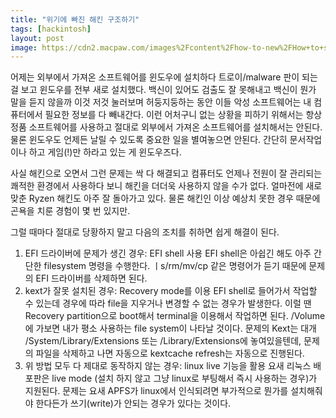 ```yaml
---
title: "위기에 빠진 해킨 구조하기"
tags: [hackintosh]
layout: post
image: https://cdn2.macpaw.com/images%2Fcontent%2Fhow-to-new%2FHow+to+start+up+your+Mac+in+Recovery+Mode+G+1200x670.jpg
---
```


어제는 외부에서 가져온 소프트웨어를 윈도우에 설치하다 트로이/malware 판이 되는 걸 보고 윈도우를 전부 새로 설치했다. 백신이 있어도 검출도 잘 못해내고 백신이 뭔가 말을 듣지 않을까 이것 저것 눌러보며 허둥지둥하는 동안 이들 악성 소프트웨어는 내 컴퓨터에서 필요한 정보를 다 빼내간다. 이런 어처구니 없는 상황을 피하기 위해서는 항상 정품 소프트웨어를 사용하고 절대로 외부에서 가져온 소프트웨어를 설치해서는 안된다. 물론 윈도우도 언제든 날릴 수 있도록 중요한 일을 별여놓으면 안된다. 간단히 문서작업이나 하고 게임(!)만 하라고 있는 게 윈도우즈다.

사실 해킨으로 오면서 그런 문제는 싹 다 해결되고 컴퓨터도 언제나 전원이 잘 관리되는 쾌적한 환경에서 사용하다 보니 해킨을 더더욱 사용하지 않을 수가 없다. 얼마전에 새로 맞춘 Ryzen 해킨도 아주 잘 돌아가고 있다. 물론 해킨인 이상 예상치 못한 경우 때문에 곤욕을 치룬 경험이 몇 번 있지만.

그럴 때마다 절대로 당황하지 말고 다음의 조치를 취하면 쉽게 해결이 된다.

1) EFI 드라이버에 문제가 생긴 경우: EFI shell 사용
   EFI shell은 아쉽긴 해도 아주 간단한 filesystem 명령을 수행한다. ㅣs/rm/mv/cp 같은 명령어가 듣기 때문에 문제의 EFI 드라이버를 삭제하면 된다.
2) kext가 잘못 설치된 경우: Recovery mode를 이용
   EFI shell로 들어가서 작업할 수 있는데 경우에 따라 file을 지우거나 변경할 수 없는 경우가 발생한다. 이럴 땐 Recovery partition으로 boot해서 terminal을 이용해서 작업하면 된다. /Volume에 가보면 내가 평소 사용하는 file system이 나타날 것이다. 문제의 Kext는 대개 /System/Library/Extensions 또는 /Library/Extensions에 놓여있을텐데, 문제의 파일을 삭제하고 나면 자동으로 kextcache refresh는 자동으로 진행된다.
3) 위 방법 모두 다 제대로 동작하지 않는 경우: linux live 기능을 활용
   요새 리눅스 배포판은 live mode (설치 하지 않고 그냥 linux로 부팅해서 즉시 사용하는 경우)가 지원된다. 문제는 요새 APFS가 linux에서 인식되려면 부가적으로 뭔가를 설치해줘야 한다든가 쓰기(write)가 안되는 경우가 있다는 것이다. 

